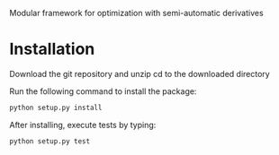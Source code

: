 Modular framework for optimization with semi-automatic derivatives


# Installation
Download the git repository and unzip
cd to the downloaded directory

Run the following command to install the package:
```bash
python setup.py install
```

After installing, execute tests by typing:
```bash
python setup.py test
```
